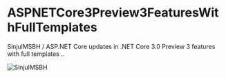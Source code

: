 # ASPNETCore3Preview3FeaturesWithFullTemplates
SinjulMSBH / ASP.NET Core updates in .NET Core 3.0 Preview 3 features with full templates ..

![SinjulMSBH](https://8pic.ir/uploads/2019-03-09-011402.png)
